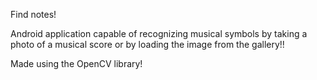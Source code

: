 <h>Find notes!</h>

<p>Android application capable of recognizing musical symbols by taking a photo of a musical score or by loading the image from the gallery!!</p>

<p>Made using the OpenCV library! </p>
